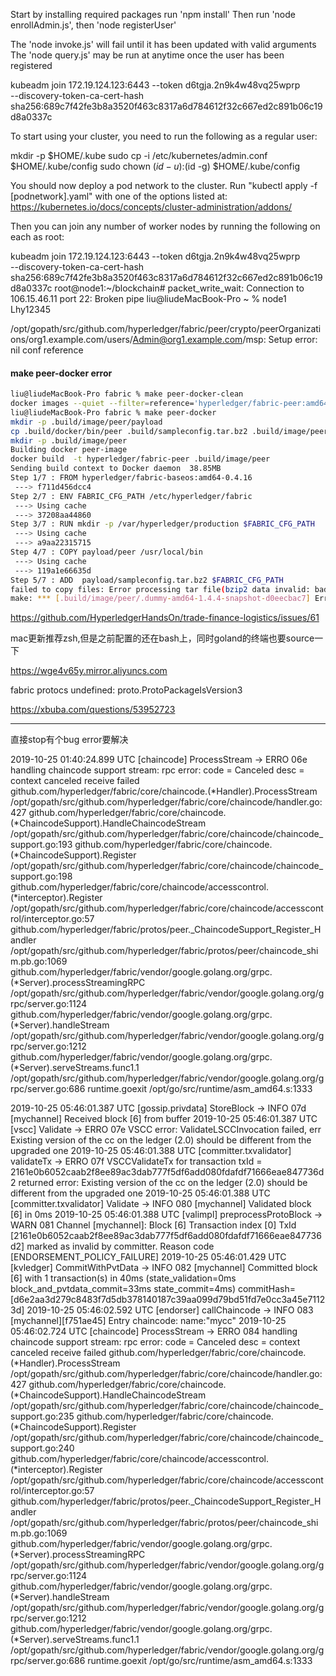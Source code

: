

Start by installing required packages run 'npm install'
Then run 'node enrollAdmin.js', then 'node registerUser'

The 'node invoke.js' will fail until it has been updated with valid arguments
The 'node query.js' may be run at anytime once the user has been registered



kubeadm join 172.19.124.123:6443 --token d6tgja.2n9k4w48vq25wprp \
    --discovery-token-ca-cert-hash sha256:689c7f42fe3b8a3520f463c8317a6d784612f32c667ed2c891b06c19d8a0337c 



To start using your cluster, you need to run the following as a regular user:

  mkdir -p $HOME/.kube
  sudo cp -i /etc/kubernetes/admin.conf $HOME/.kube/config
  sudo chown $(id -u):$(id -g) $HOME/.kube/config

You should now deploy a pod network to the cluster.
Run "kubectl apply -f [podnetwork].yaml" with one of the options listed at:
  https://kubernetes.io/docs/concepts/cluster-administration/addons/

Then you can join any number of worker nodes by running the following on each as root:

kubeadm join 172.19.124.123:6443 --token d6tgja.2n9k4w48vq25wprp \
    --discovery-token-ca-cert-hash sha256:689c7f42fe3b8a3520f463c8317a6d784612f32c667ed2c891b06c19d8a0337c 
root@node1:~/blockchain# packet_write_wait: Connection to 106.15.46.11 port 22: Broken pipe
liu@liudeMacBook-Pro ~ % node1
Lhy12345




/opt/gopath/src/github.com/hyperledger/fabric/peer/crypto/peerOrganizations/org1.example.com/users/Admin@org1.example.com/msp: Setup error: nil conf reference

#### make peer-docker error


```bash
liu@liudeMacBook-Pro fabric % make peer-docker-clean
docker images --quiet --filter=reference='hyperledger/fabric-peer:amd64-1.4.4-snapshot-*' | xargs docker rmi -f
liu@liudeMacBook-Pro fabric % make peer-docker      
mkdir -p .build/image/peer/payload
cp .build/docker/bin/peer .build/sampleconfig.tar.bz2 .build/image/peer/payload
mkdir -p .build/image/peer
Building docker peer-image
docker build  -t hyperledger/fabric-peer .build/image/peer
Sending build context to Docker daemon  38.85MB
Step 1/7 : FROM hyperledger/fabric-baseos:amd64-0.4.16
 ---> f711d456dcc4
Step 2/7 : ENV FABRIC_CFG_PATH /etc/hyperledger/fabric
 ---> Using cache
 ---> 37208aa44860
Step 3/7 : RUN mkdir -p /var/hyperledger/production $FABRIC_CFG_PATH
 ---> Using cache
 ---> a9aa22315715
Step 4/7 : COPY payload/peer /usr/local/bin
 ---> Using cache
 ---> 119a1e66635d
Step 5/7 : ADD  payload/sampleconfig.tar.bz2 $FABRIC_CFG_PATH
failed to copy files: Error processing tar file(bzip2 data invalid: bad magic value in continuation file): 
make: *** [.build/image/peer/.dummy-amd64-1.4.4-snapshot-d0eecbac7] Error 1

```


https://github.com/HyperledgerHandsOn/trade-finance-logistics/issues/61


mac更新推荐zsh,但是之前配置的还在bash上，同时goland的终端也要source一下


https://wge4v65y.mirror.aliyuncs.com


fabric protocs    undefined: proto.ProtoPackageIsVersion3


https://xbuba.com/questions/53952723



----
直接stop有个bug error要解决

2019-10-25 01:40:24.899 UTC [chaincode] ProcessStream -> ERRO 06e handling chaincode support stream: rpc error: code = Canceled desc = context canceled
receive failed
github.com/hyperledger/fabric/core/chaincode.(*Handler).ProcessStream
	/opt/gopath/src/github.com/hyperledger/fabric/core/chaincode/handler.go:427
github.com/hyperledger/fabric/core/chaincode.(*ChaincodeSupport).HandleChaincodeStream
	/opt/gopath/src/github.com/hyperledger/fabric/core/chaincode/chaincode_support.go:193
github.com/hyperledger/fabric/core/chaincode.(*ChaincodeSupport).Register
	/opt/gopath/src/github.com/hyperledger/fabric/core/chaincode/chaincode_support.go:198
github.com/hyperledger/fabric/core/chaincode/accesscontrol.(*interceptor).Register
	/opt/gopath/src/github.com/hyperledger/fabric/core/chaincode/accesscontrol/interceptor.go:57
github.com/hyperledger/fabric/protos/peer._ChaincodeSupport_Register_Handler
	/opt/gopath/src/github.com/hyperledger/fabric/protos/peer/chaincode_shim.pb.go:1069
github.com/hyperledger/fabric/vendor/google.golang.org/grpc.(*Server).processStreamingRPC
	/opt/gopath/src/github.com/hyperledger/fabric/vendor/google.golang.org/grpc/server.go:1124
github.com/hyperledger/fabric/vendor/google.golang.org/grpc.(*Server).handleStream
	/opt/gopath/src/github.com/hyperledger/fabric/vendor/google.golang.org/grpc/server.go:1212
github.com/hyperledger/fabric/vendor/google.golang.org/grpc.(*Server).serveStreams.func1.1
	/opt/gopath/src/github.com/hyperledger/fabric/vendor/google.golang.org/grpc/server.go:686
runtime.goexit
	/opt/go/src/runtime/asm_amd64.s:1333


2019-10-25 05:46:01.387 UTC [gossip.privdata] StoreBlock -> INFO 07d [mychannel] Received block [6] from buffer
2019-10-25 05:46:01.387 UTC [vscc] Validate -> ERRO 07e VSCC error: ValidateLSCCInvocation failed, err Existing version of the cc on the ledger (2.0) should be different from the upgraded one
2019-10-25 05:46:01.388 UTC [committer.txvalidator] validateTx -> ERRO 07f VSCCValidateTx for transaction txId = 2161e0b6052caab2f8ee89ac3dab777f5df6add080fdafdf71666eae847736d2 returned error: Existing version of the cc on the ledger (2.0) should be different from the upgraded one
2019-10-25 05:46:01.388 UTC [committer.txvalidator] Validate -> INFO 080 [mychannel] Validated block [6] in 0ms
2019-10-25 05:46:01.388 UTC [valimpl] preprocessProtoBlock -> WARN 081 Channel [mychannel]: Block [6] Transaction index [0] TxId [2161e0b6052caab2f8ee89ac3dab777f5df6add080fdafdf71666eae847736d2] marked as invalid by committer. Reason code [ENDORSEMENT_POLICY_FAILURE]
2019-10-25 05:46:01.429 UTC [kvledger] CommitWithPvtData -> INFO 082 [mychannel] Committed block [6] with 1 transaction(s) in 40ms (state_validation=0ms block_and_pvtdata_commit=33ms state_commit=4ms) commitHash=[d6e2aa3d279c8483f7d5db378140187c39aa099d79bd51fd7e0cc3a45e71123d]
2019-10-25 05:46:02.592 UTC [endorser] callChaincode -> INFO 083 [mychannel][f751ae45] Entry chaincode: name:"mycc" 
2019-10-25 05:46:02.724 UTC [chaincode] ProcessStream -> ERRO 084 handling chaincode support stream: rpc error: code = Canceled desc = context canceled
receive failed
github.com/hyperledger/fabric/core/chaincode.(*Handler).ProcessStream
	/opt/gopath/src/github.com/hyperledger/fabric/core/chaincode/handler.go:427
github.com/hyperledger/fabric/core/chaincode.(*ChaincodeSupport).HandleChaincodeStream
	/opt/gopath/src/github.com/hyperledger/fabric/core/chaincode/chaincode_support.go:235
github.com/hyperledger/fabric/core/chaincode.(*ChaincodeSupport).Register
	/opt/gopath/src/github.com/hyperledger/fabric/core/chaincode/chaincode_support.go:240
github.com/hyperledger/fabric/core/chaincode/accesscontrol.(*interceptor).Register
	/opt/gopath/src/github.com/hyperledger/fabric/core/chaincode/accesscontrol/interceptor.go:57
github.com/hyperledger/fabric/protos/peer._ChaincodeSupport_Register_Handler
	/opt/gopath/src/github.com/hyperledger/fabric/protos/peer/chaincode_shim.pb.go:1069
github.com/hyperledger/fabric/vendor/google.golang.org/grpc.(*Server).processStreamingRPC
	/opt/gopath/src/github.com/hyperledger/fabric/vendor/google.golang.org/grpc/server.go:1124
github.com/hyperledger/fabric/vendor/google.golang.org/grpc.(*Server).handleStream
	/opt/gopath/src/github.com/hyperledger/fabric/vendor/google.golang.org/grpc/server.go:1212
github.com/hyperledger/fabric/vendor/google.golang.org/grpc.(*Server).serveStreams.func1.1
	/opt/gopath/src/github.com/hyperledger/fabric/vendor/google.golang.org/grpc/server.go:686
runtime.goexit
	/opt/go/src/runtime/asm_amd64.s:1333